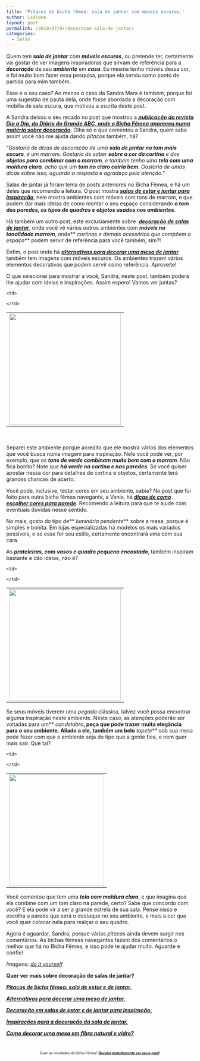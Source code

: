 ```yaml
---
title: 'Pitacos de bicha fêmea: sala de jantar com móveis escuros.'
author: Lidiane
layout: post
permalink: /2010/07/07/decoracao-sala-de-jantar/
categories:
  - Salas
---
```

Quem tem **_sala de jantar_** com **_móveis escuros_**, ou pretende ter, certamente vai gostar de ver imagens inspiradoras que sirvam de referência para a **_decoração_** de seu **_ambiente_** em **_casa_**. Eu mesma tenho móveis dessa cor, e foi muito bom fazer essa pesquisa, porque ela serviu como ponto de partida para mim também.

Esse é o seu caso? Ao menos o caso da Sandra Mara é também, porque foi uma sugestão de pauta dela, onde fosse abordada a decoração com mobília de sala escura, que motivou a escrita deste post.

<!--more-->

A Sandra deixou o seu recado no post que mostrou a **_[publicação da revista Dia a Dia, do Diário do Grande ABC, onde o Bicha Fêmea apareceu numa matéria sobre decoração](http://www.trololodemulher.com.br/2010/01/15/bicha-femea-na-midia-dia-a-dia-revista-do-diario-do-grande-abc/)_**. Olha só o que comentou a Sandra, quem sabe assim você não me ajuda dando _pitacos_ também, hã?

“_Gostaria de dicas de decoração de uma **sala de jantar no tom mais escuro**, é um marrom. Gostaria de saber **sobre a cor da cortina** e dos **objetos para combinar com o marrom**, e também tenho uma **tela com uma moldura clara**, acho que um **tom no claro cairia bem**. Gostaria de umas dicas sobre isso, aguardo a resposta e agradeço pela atenção.”_

Salas de jantar já foram tema de posts anteriores no Bicha Fêmea, e há um deles que recomendo a leitura. O post mostra **_[salas de estar e jantar para inspiração](http://www.trololodemulher.com.br/2009/04/12/decoracao-sala-estar-jantar/)_**, nele mostro ambientes com móveis com tons de marrom, e que podem dar mais ideias de como montar o seu espaço considerando **_o tom das paredes, os tipos de quadros e objetos usados nos ambientes_**.

Há também um outro post, este exclusiamente sobre  **_[decoração de salas de jantar](http://www.trololodemulher.com.br/2009/02/18/sala-de-jantar-olhando-alm-do-enfeite-da-mesa/)_**, onde você vê vários outros ambientes com **_móveis na tonalidade marrom_**, onde** _cortinas e demais acessórios que compõem o espaço_** podem servir de referência para você também, sim?!

Enfim, o post onde há <a href="http://www.trololodemulher.com.br/2009/02/11/decoracao-mesa-sala-jantar/" target="_self"><strong><em>alternativas para decorar uma mesa de jantar</em></strong> </a>também tem imagens com móveis escuros. Os ambientes trazem vários elementos decorativos que podem servir como referência. Aproveite!

O que selecionei para mostrar a você, Sandra, neste post, também poderá lhe ajudar com ideias e inspirações. Assim espero! Vamos ver juntas?

<table align="center">
  <tr>
    <td>
      <a href="https://www.trololodemulher.com.br/2010/06/sala-de-jantar-mesa-e-aparador-escuro.jpg"><img class="alignnone size-medium wp-image-4832" title="sala de jantar - mesa e aparador escuro" src="https://www.trololodemulher.com.br/2010/06/sala-de-jantar-mesa-e-aparador-escuro-300x300.jpg" alt="" width="300" height="300" /></a>
    </td>
    
    <td>
       
    </td>
  </tr>
</table>

 

Separei este ambiente porque acredito que ele mostra vários dos elementos que você busca numa imagem para inspiração. Nele você pode ver, por exemplo, que os **_tons de verde combinam muito bem com o marrom_**. Não fica bonito? Note que **_há verde na cortina e nas paredes_**. Se você quiser apostar nessa cor para detalhes de cortina e objetos, certamente terá grandes chances de acerto.

Você pode, inclusive, testar cores em seu ambiente, sabia? No post que foi feito para outra bicha fêmea navegante, a Vania, há **_[dicas de como escolher cores para parede](http://www.trololodemulher.com.br/2010/05/31/cores-para-parede/)_**. Recomendo a leitura para que te ajude com eventuais dúvidas nesse sentido.

No mais, gosto do tipo de** _luminária pendente_** sobre a mesa, porque é simples e bonita. Em lojas especializadas há modelos os mais variados possíveis, e se esse for seu estilo, certamente encontrará uma com sua cara.

As **_prateleiras, com vasos e quadro pequeno encostado_**, também inspiram bastante e dão ideias, não é?

<table align="center">
  <tr>
    <td>
      <a href="https://www.trololodemulher.com.br/2010/06/sala-de-jantar-classica.jpg"><img class="alignnone size-medium wp-image-4833" title="sala de jantar clássica" src="https://www.trololodemulher.com.br/2010/06/sala-de-jantar-classica-300x300.jpg" alt="" width="300" height="300" /></a>
    </td>
    
    <td>
       
    </td>
  </tr>
</table>

Se seus móveis tiverem uma _pegada_ clássica, talvez você possa encontrar alguma inspiração neste ambiente. Neste caso, as atenções poderão ser voltadas para um** _candelabro_**, peça que pode trazer muita elegância para o seu ambiente. Aliado a ele, também um belo** _tapete_** sob sua mesa pode fazer com que o ambiente seja do tipo que a gente fica, e nem quer mais sair. Que tal?

<table align="center">
  <tr>
    <td>
      <a href="https://www.trololodemulher.com.br/2010/06/quadro-como-destaque.jpg"><img class="alignnone size-medium wp-image-4831" title="quadro como destaque" src="https://www.trololodemulher.com.br/2010/06/quadro-como-destaque-255x300.jpg" alt="" width="255" height="300" /></a>
    </td>
    
    <td>
       
    </td>
  </tr>
</table>

Você comentou que tem uma **_tela com moldura clara_**, e que imagina que ela combine com um tom claro na parede, certo? Sabe que concordo com você? E ela pode vir a ser a grande estrela de sua sala. Pense nisso e escolha a parede que será o destaque no seu ambiente, e mais a cor que você quer colocar nela para realçar o seu quadro.

Agora é aguardar, Sandra, porque várias _pitacos_ ainda devem surgir nos comentários. As bichas fêmeas navegantes fazem dos comentários o melhor que há no Bicha Fêmea, e isso pode te ajudar muito. Aguarde e confie!

_Imagens:_ <a href="http://www.diyideas.com/" target="_blank" rel="noopener noreferrer"><em>do it yourself</em></a>

**Quer ver mais sobre decoração de salas de jantar?**

**_[Pitacos de bicha fêmea: sala de estar e de jantar.](http://www.trololodemulher.com.br/2010/04/09/sala-de-estar-e-de-jantar/)_**

**_[Alternativas para decorar uma mesa de jantar.](http://www.trololodemulher.com.br/2009/02/11/decoracao-mesa-sala-jantar/)_**

**_[Decoração em salas de estar e de jantar para inspiração.](http://www.trololodemulher.com.br/2009/04/12/decoracao-sala-estar-jantar/)_**

**_[Inspirações para a decoração da sala de jantar.](http://www.trololodemulher.com.br/2009/02/18/sala-de-jantar-olhando-alm-do-enfeite-da-mesa/)_**

**_[Como decorar uma mesa em fibra natural e vidro?](http://www.trololodemulher.com.br/2009/11/24/como-decorar-uma-mesa-em-fibra-natural-e-vidro/)_**

<span style="font-size: xx-small;"> </span>

<p style="text-align: center;">
  <span style="font-size: xx-small;">Quer as novidades do Bicha Fêmea? <strong><em><a href="http://feedburner.google.com/fb/a/mailverify?uri=blogbichafemea&loc=pt_BR" target="_blank" rel="noopener noreferrer">Receba gratuitamente em seu e-mail</a></em></strong>!</span>
</p>